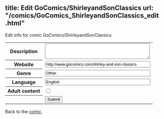 title: Edit GoComics/ShirleyandSonClassics
url: "/comics/GoComics_ShirleyandSonClassics_edit.html"
---
Edit info for comic GoComics/ShirleyandSonClassics

<form name="comic" action="http://gaepostmail.appspot.com/comic/" method="post">
<table class="comicinfo">
<tr>
<th>Description</th><td><textarea name="description" cols="40" rows="3"></textarea></td>
</tr>
<tr>
<th>Website</th><td><input type="text" name="url" value="http://www.gocomics.com/shirley-and-son-classics" size="40"/></td>
</tr>
<tr>
<th>Genre</th><td><input type="text" name="genre" value="Other" size="40"/></td>
</tr>
<tr>
<th>Language</th><td><input type="text" name="language" value="English" size="40"/></td>
</tr>
<tr>
<th>Adult content</th><td><input type="checkbox" name="adult" value="adult" /></td>
</tr>
<tr>
<th></th><td>
<input type="hidden" name="comic" value="GoComics_ShirleyandSonClassics" />
<input type="submit" name="submit" value="Submit" />
</td>
</tr>
</table>
</form>

Back to the [comic](GoComics_ShirleyandSonClassics.html).
